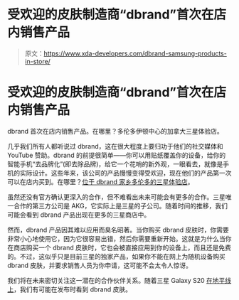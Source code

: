 # 受欢迎的皮肤制造商“dbrand”首次在店内销售产品

> 原文：<https://www.xda-developers.com/dbrand-samsung-products-in-store/>

# 受欢迎的皮肤制造商“dbrand”首次在店内销售产品

dbrand 首次在店内销售产品。在哪里？多伦多伊顿中心的加拿大三星体验店。

几乎我们所有人都听说过 dbrand，这在很大程度上要归功于他们的社交媒体和 YouTube 赞助。dbrand 的前提很简单——你可以用贴纸覆盖你的设备，给你的智能手机“去品牌化”(即去除品牌)，给它一个花哨的新外观，一眼看去，就像是手机的实际设计。这些年来，该公司的产品慢慢变得受欢迎，现在他们的产品第一次可以在店内买到。在哪里？[位于 dbrand 家乡多伦多的三星体验店](https://twitter.com/dbrand/status/1225461940475969536)。

虽然还没有官方确认更深入的合作，但不难看出未来可能会有更多的合作。三星唯一合作的第三方公司是 AKG，它实际上是三星的子公司。随着时间的推移，我们可能会看到 dbrand 产品出现在更多的三星商店中。

然而，dbrand 产品因其难以应用而臭名昭著。当你购买 dbrand 皮肤时，你需要非常小心地使用它，因为它很容易出错，然后你需要重新开始。这就是为什么当你在商店购买一个 dbrand 皮肤时，它也会被直接应用到你的设备上，而且还是免费的。不过，这似乎只是目前三星的独家产品，如果你不能在网上为随机设备购买 dbrand 皮肤，并要求销售人员为你申请，这可能不会太令人惊讶。

我们将在未来密切关注这一潜在的合作伙伴关系。随着三星 Galaxy S20 [在地平线上](https://www.xda-developers.com/samsung-galaxy-s20-plus-ultra-5g-leaks-rumors-specs-features/)，我们有可能在发布时看到 dbrand 皮肤。